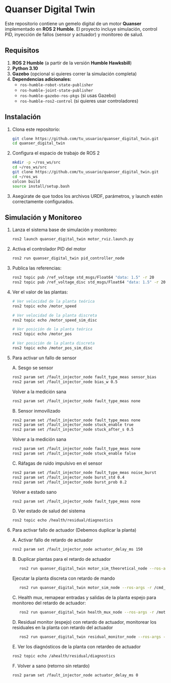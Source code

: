 
# Quanser Digital Twin

Este repositorio contiene un gemelo digital de un motor **Quanser** implementado en **ROS 2 Humble**. El proyecto incluye simulación, control PID, inyección de fallos (sensor y actuador) y monitoreo de salud.

## Requisitos

1. **ROS 2 Humble** (a partir de la versión **Humble Hawksbill**)
2. **Python 3.10**
3. **Gazebo** (opcional si quieres correr la simulación completa)
4. **Dependencias adicionales:**
   - `ros-humble-robot-state-publisher`
   - `ros-humble-joint-state-publisher`
   - `ros-humble-gazebo-ros-pkgs` (si usas Gazebo)
   - `ros-humble-ros2-control` (si quieres usar controladores)

## Instalación

1. Clona este repositorio:

   ```bash
   git clone https://github.com/tu_usuario/quanser_digital_twin.git
   cd quanser_digital_twin
   ```
   
2. Configura el espacio de trabajo de ROS 2

   ```bash
   mkdir -p ~/ros_ws/src
   cd ~/ros_ws/src
   git clone https://github.com/tu_usuario/quanser_digital_twin.git
   cd ~/ros_ws
   colcon build
   source install/setup.bash
   ```

3. Asegúrate de que todos los archivos URDF, parámetros, y launch estén correctamente configurados.

## Simulación y Monitoreo

1. Lanza el sistema base de simulación y monitoreo:

   ```bash
   ros2 launch quanser_digital_twin motor_rviz.launch.py
   ```

2. Activa el controlador PID del motor

   ```bash
   ros2 run quanser_digital_twin pid_controller_node
   ```

3. Publica las referencias:

    ```bash
   ros2 topic pub /ref_voltage std_msgs/Float64 "data: 1.5" -r 20
   ros2 topic pub /ref_voltage_disc std_msgs/Float64 "data: 1.5" -r 20
   ```
    
4. Ver el valor de las plantas:

   ```bash
   # Ver velocidad de la planta teórica
   ros2 topic echo /motor_speed
   
   # Ver velocidad de la planta discreta
   ros2 topic echo /motor_speed_sim_disc
   
   # Ver posición de la planta teórica
   ros2 topic echo /motor_pos
   
   # Ver posición de la planta discreta
   ros2 topic echo /motor_pos_sim_disc
   ```
   
5. Para activar un fallo de sensor
   
   A. Sesgo se sensor
   ```bash
   ros2 param set /fault_injector_node fault_type_meas sensor_bias
   ros2 param set /fault_injector_node bias_w 0.5
   ```

   Volver a la medición sana
   ```bash
   ros2 param set /fault_injector_node fault_type_meas none
   ```

   B. Sensor inmovilizado

   ```bash
   ros2 param set /fault_injector_node fault_type_meas none
   ros2 param set /fault_injector_node stuck_enable true
   ros2 param set /fault_injector_node stuck_after_s 0.5
   ```

   Volver a la medición sana
   
   ```bash  
   ros2 param set /fault_injector_node fault_type_meas none
   ros2 param set /fault_injector_node stuck_enable false
   ```

   C. Ráfagas de ruido impulsivo en el sensor
   
   ```bash
   ros2 param set /fault_injector_node fault_type_meas noise_burst
   ros2 param set /fault_injector_node burst_std 0.4
   ros2 param set /fault_injector_node burst_prob 0.2
   ```

   Volver a estado sano

   ```bash
   ros2 param set /fault_injector_node fault_type_meas none
   ```
   D. Ver estado de salud del sistema

   ```bash
   ros2 topic echo /health/residual/diagnostics
   ```

6. Para activar fallo de actuador (Debemos duplicar la planta)

   A. Activar fallo de retardo de actuador

   ```bash
   ros2 param set /fault_injector_node actuator_delay_ms 150
   ```

   B. Duplicar plantas para el retardo de actuador

   ```bash
      ros2 run quanser_digital_twin motor_sim_theoretical_node --ros-args -r /cmd_voltage:=/cmd_voltage_delayed -r /motor_speed:=/motor_speed_actd -r /motor_current:=/motor_current_actd -r /motor_pos:=/motor_pos_actd -p dt:=0.0001
   ```

   Ejecutar la planta discreta con retardo de mando
   
   ```bash
      ros2 run quanser_digital_twin motor_sim_node --ros-args -r /cmd_voltage_disc:=/cmd_voltage_disc_delayed -r /motor_speed_sim_disc:=/motor_speed_sim_disc_actd -p dt:=0.01
   ```

   C. Health mux, remapear entradas y salidas de la planta espejo para monitoreo del retardo de actuador: 

   ```bash
      ros2 run quanser_digital_twin health_mux_node --ros-args -r /motor_speed:=/motor_speed_actd -r /motor_speed_sim_disc:=/motor_speed_sim_disc_actd -r /health/ref_speed_rads:=/ahealth/ref_speed_rads -r /health/ref_speed_disc_rds:=/ahealth/ref_speed_disc_rds -r /health/meas_speed_theoretical_rads:=/ahealth/meas_speed_theoretical_rads -r /health/meas_speed_discrete_rads:=/ahealth/meas_speed_discrete_rads
   ```
   D. Residual monitor (espejo) con retardo de actuador, monitorear los residuales en la planta con retardo del actuador
   
   ```bash
      ros2 run quanser_digital_twin residual_monitor_node --ros-args -r /health/ref_speed_rads:=/ahealth/ref_speed_rads -r /health/ref_speed_disc_rads:=/ahealth/ref_speed_disc_rds -r /health/meas_speed_theoretical_rads:=/ahealth/meas_speed_theoretical_rads -r /health/meas_speed_discrete_rads:=/ahealth/meas_speed_discrete_rads -r /health/residual/track_theoretical:=/ahealth/residual/track_theoretical -r /health/residual/track_discrete:=/ahealth/residual/track_discrete -r /health/residual/parity:=/ahealth/residual/parity -r /health/residual/diagnostics:=/ahealth/residual/diagnostics -p dt:=0.01 -p alpha:=0.2 -p warn_sigma:=1.5 -p alarm_sigma:=3.0
   ```
   
   E. Ver los diagnósticos de la planta con retardeo de actuador
   
   ```bash
   ros2 topic echo /ahealth/residual/diagnostics
   ```

   F. Volver a sano (retorno sin retardo)

   
   ```bash
   ros2 param set /fault_injector_node actuator_delay_ms 0
   ```


   
